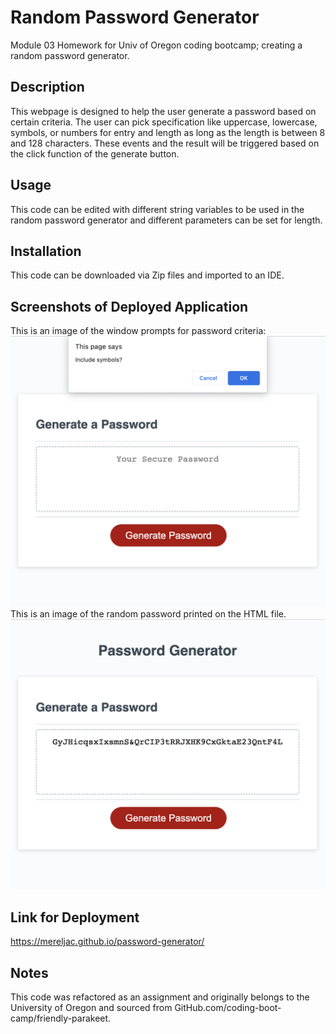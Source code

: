 # Random Password Generator
Module 03 Homework for Univ of Oregon coding bootcamp; creating a random password generator. 

 ## Description
 This webpage is designed to help the user generate a password based on certain criteria. The user can pick specification like uppercase, lowercase, symbols, or numbers for entry and length as long as the length is between 8 and 128 characters. These events and the result will be triggered based on the click function of the generate button. 

## Usage
This code can be edited with different string variables to be used in the random password generator and different parameters can be set for length. 

 ## Installation
 This code can be downloaded via Zip files and imported to an IDE. 

 ## Screenshots of Deployed Application
 This is an image of the window prompts for password criteria:
 ![alt text](./assets/password-gen-prompts.png)
 This is an image of the random password printed on the HTML file.
 ![alt text](./assets/password-gen-output.png)
  

 ## Link for Deployment
 https://mereljac.github.io/password-generator/

## Notes
This code was refactored as an assignment and originally belongs to the University of Oregon and sourced from GitHub.com/coding-boot-camp/friendly-parakeet.